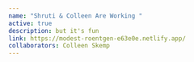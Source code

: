 ```yaml
---
name: "Shruti & Colleen Are Working "
active: true
description: but it's fun
link: https://modest-roentgen-e63e0e.netlify.app/
collaborators: Colleen Skemp
---
```

